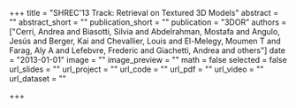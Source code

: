 +++
title = "SHREC'13 Track: Retrieval on Textured 3D Models"
abstract = ""
abstract_short = ""
publication_short = ""
publication = "3DOR"
authors = ["Cerri, Andrea and Biasotti, Silvia and Abdelrahman, Mostafa and Angulo, Jesús and Berger, Kai and Chevallier, Louis and El-Melegy, Moumen T and Farag, Aly A and Lefebvre, Frederic and Giachetti, Andrea and others"]
date = "2013-01-01"
image = ""
image_preview = ""
math = false
selected = false
url_slides = ""
url_project = ""
url_code = ""
url_pdf = ""
url_video = ""
url_dataset = ""

+++
